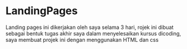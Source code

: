 # LandingPages
Landing pages ini dikerjakan oleh saya selama 3 hari, rojek ini dibuat sebagai bentuk tugas akhir saya dalam menyelesaikan kursus dicoding, saya membuat projek ini dengan menggunakan HTML dan css
